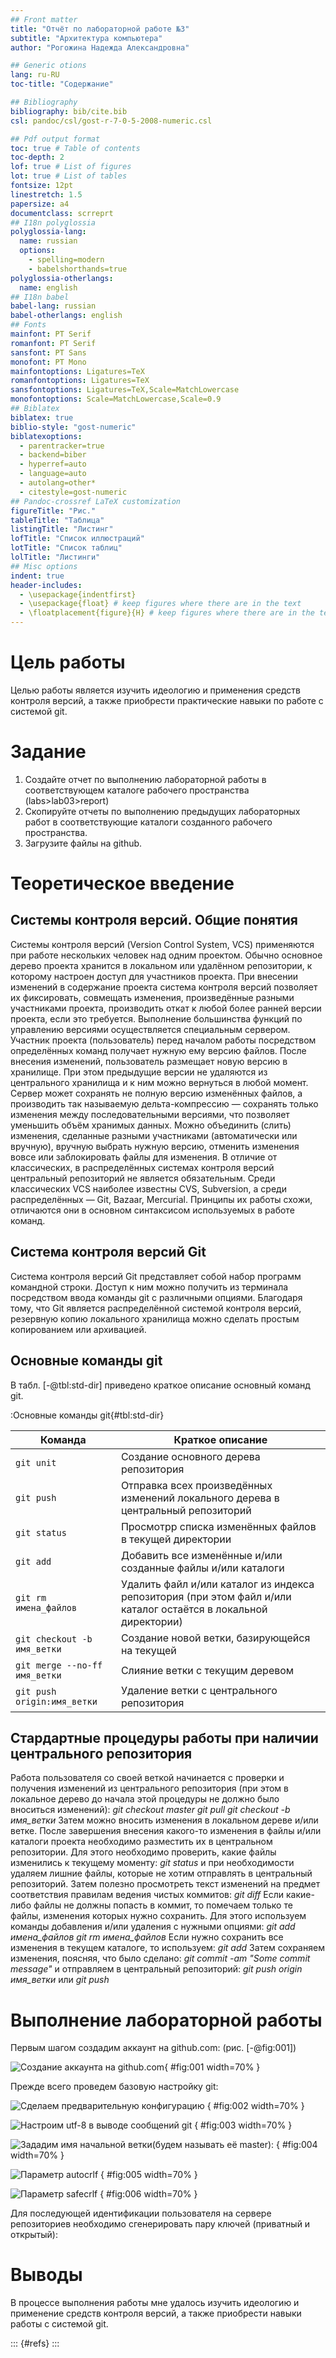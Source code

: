 ```yaml
---
## Front matter
title: "Отчёт по лабораторной работе №3"
subtitle: "Архитектура компьютера"
author: "Рогожина Надежда Александровна"

## Generic otions
lang: ru-RU
toc-title: "Содержание"

## Bibliography
bibliography: bib/cite.bib
csl: pandoc/csl/gost-r-7-0-5-2008-numeric.csl

## Pdf output format
toc: true # Table of contents
toc-depth: 2
lof: true # List of figures
lot: true # List of tables
fontsize: 12pt
linestretch: 1.5
papersize: a4
documentclass: scrreprt
## I18n polyglossia
polyglossia-lang:
  name: russian
  options:
	- spelling=modern
	- babelshorthands=true
polyglossia-otherlangs:
  name: english
## I18n babel
babel-lang: russian
babel-otherlangs: english
## Fonts
mainfont: PT Serif
romanfont: PT Serif
sansfont: PT Sans
monofont: PT Mono
mainfontoptions: Ligatures=TeX
romanfontoptions: Ligatures=TeX
sansfontoptions: Ligatures=TeX,Scale=MatchLowercase
monofontoptions: Scale=MatchLowercase,Scale=0.9
## Biblatex
biblatex: true
biblio-style: "gost-numeric"
biblatexoptions:
  - parentracker=true
  - backend=biber
  - hyperref=auto
  - language=auto
  - autolang=other*
  - citestyle=gost-numeric
## Pandoc-crossref LaTeX customization
figureTitle: "Рис."
tableTitle: "Таблица"
listingTitle: "Листинг"
lofTitle: "Список иллюстраций"
lotTitle: "Список таблиц"
lolTitle: "Листинги"
## Misc options
indent: true
header-includes:
  - \usepackage{indentfirst}
  - \usepackage{float} # keep figures where there are in the text
  - \floatplacement{figure}{H} # keep figures where there are in the text
---
```


# Цель работы

Целью работы является изучить идеологию и применения средств контроля версий, а также приобрести практические навыки по работе с системой git.

# Задание

1. Создайте отчет по выполнению лабораторной работы в соответствующем каталоге рабочего пространства (labs>lab03>report)
2. Скопируйте отчеты по выполнению предыдущих лабораторных работ в соответствующие каталоги созданного рабочего пространства.
3. Загрузите файлы на github.

# Теоретическое введение
## Системы контроля версий. Общие понятия

Системы контроля версий (Version Control System, VCS) применяются при работе нескольких человек над одним проектом. Обычно основное дерево проекта хранится в локальном или удалённом репозитории, к которому настроен доступ для участников проекта. При внесении изменений в содержание проекта система контроля версий позволяет их фиксировать, совмещать изменения, произведённые разными участниками проекта, производить откат к любой более ранней версии проекта, если это требуется. Выполнение большинства функций по управлению версиями осуществляется специальным сервером. Участник проекта (пользователь) перед началом работы посредством определённых команд получает нужную ему версию файлов. После внесения изменений, пользователь размещает новую версию в хранилище. При этом предыдущие версии не удаляются из центрального хранилища и к ним можно вернуться в любой момент. 
Сервер может сохранять не полную версию изменённых файлов, а производить так называемую дельта-компрессию — сохранять только изменения между последовательными версиями, что позволяет уменьшить объём хранимых данных. Можно объединить (слить) изменения, сделанные разными участниками (автоматически или вручную), вручную выбрать нужную версию, отменить изменения вовсе или заблокировать файлы для изменения. В отличие от классических, в распределённых системах контроля версий центральный репозиторий не является обязательным. 
Среди классических VCS наиболее известны CVS, Subversion, а среди распределённых — Git, Bazaar, Mercurial. Принципы их работы схожи, отличаются они в основном синтаксисом используемых в работе команд.

## Система контроля версий Git

Система контроля версий Git представляет собой набор программ командной строки. Доступ к ним можно получить из терминала посредством ввода команды git с различными опциями. Благодаря тому, что Git является распределённой системой контроля версий, резервную копию локального хранилища можно сделать простым копированием или архивацией.

## Основные команды git

В табл. [-@tbl:std-dir] приведено краткое описание основный команд git.

:Основные команды git{#tbl:std-dir}

| Команда      | Краткое описание    |
|--------------|----------------------------------------------------------------------------------------------------------------------------|
| `git unit`| Создание основного дерева репозитория                                              |
| `git push`| Отправка всех произведённых изменений локального дерева в центральный репозиторий  |
| `git status`| Просмотрр списка изменённых файлов в текущей директории                          |
| `git add`| Добавить все изменённые и/или созданные файлы и/или каталоги    |
| `git rm имена_файлов`| Удалить файл и/или каталог из индекса репозитория (при этом файл и/или каталог остаётся в локальной директории)    |
| `git checkout -b имя_ветки`| Создание новой ветки, базирующейся на текущей    |
| `git merge --no-ff имя_ветки`| Слияние ветки с текущим деревом    |
| `git push origin:имя_ветки`| Удаление ветки с центрального репозитория    |

## Стардартные процедуры работы при наличии центрального репозитория
Работа пользователя со своей веткой начинается с проверки и получения изменений из центрального репозитория (при этом в локальное дерево до начала этой процедуры не должно было вноситься изменений):
*git checkout master*
*git pull* 
*git checkout -b имя_ветки*
Затем можно вносить изменения в локальном дереве и/или ветке. После завершения внесения какого-то изменения в файлы и/или каталоги проекта необходимо разместить их в центральном репозитории. Для этого необходимо проверить, какие файлы изменились к текущему моменту: 
*git status* 
и при необходимости удаляем лишние файлы, которые не хотим отправлять в центральный репозиторий. 
Затем полезно просмотреть текст изменений на предмет соответствия правилам ведения чистых коммитов: 
*git diff* 
Если какие-либо файлы не должны попасть в коммит, то помечаем только те файлы, изменения которых нужно сохранить. Для этого используем команды добавления и/или удаления с нужными опциями: 
*git add имена_файлов* 
*git rm имена_файлов*
Если нужно сохранить все изменения в текущем каталоге, то используем: 
*git add*
Затем сохраняем изменения, поясняя, что было сделано: 
*git commit -am "Some commit message"* 
и отправляем в центральный репозиторий: 
*git push origin имя_ветки*
или 
*git push*

# Выполнение лабораторной работы

Первым шагом создадим аккаунт на github.com: (рис. [-@fig:001])

![Создание аккаунта на github.com](/home/narogozhina/Изображения/1.jpg){ #fig:001 width=70% }

Прежде всего проведем базовую настройку git:

![Сделаем предварительную конфигурацию](/home/narogozhina/Изображения/2.jpg) { #fig:002 width=70% }

![Настроим utf-8 в выводе сообщений git](/home/narogozhina/Изображения/3.jpg) { #fig:003 width=70% }

![Зададим имя начальной ветки(будем называть её master):](/home/narogozhina/Изображения/4.jpg) { #fig:004 width=70% }

![Параметр autocrlf](/home/narogozhina/Изображения/5.jpg) { #fig:005 width=70% }

![Параметр safecrlf](/home/narogozhina/Изображения/6.jpg) { #fig:006 width=70% }

Для последующей идентификации пользователя на сервере репозиториев необходимо сгенерировать пару ключей (приватный и открытый):


# Выводы

В процессе выполнения работы мне удалось изучить  идеологию и применение средств контроля версий, а также приобрести навыки работы   с системой git.

::: {#refs}
:::
